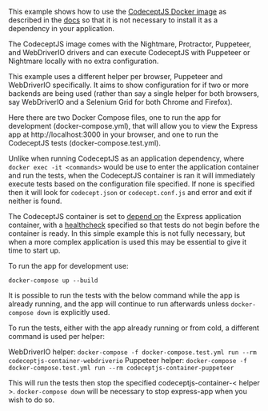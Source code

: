 This example shows how to use the [CodeceptJS Docker image](https://github.com/Codeception/CodeceptJS/blob/master/Dockerfile) as described in the [docs](https://codecept.io/docker/) so that it is not necessary to install it as a dependency in your application.  

The CodeceptJS image comes with the Nightmare, Protractor, Puppeteer, and WebDriverIO drivers and can execute CodeceptJS with Puppeteer or Nightmare locally with no extra configuration. 

This example uses a different helper per browser, Puppeteer and WebDriverIO specifically. It aims to show  configuration for if two or more backends are being used (rather than say a single helper for both browsers, say WebDriverIO and a Selenium Grid for both Chrome and Firefox).

Here there are two Docker Compose files, one to run the app for development (docker-compose.yml), that will allow you to view the Express app at http://localhost:3000 in your browser, and one to run the CodeceptJS tests (docker-compose.test.yml). 

Unlike when running CodeceptJS as an application dependency, where `docker exec -it <commands>` would be use to enter the application container and run the tests, when the CodeceptJS container is ran it will immediately execute tests based on the configuration file specified. If none is specified then it will look for `codecept.json` or `codecept.conf.js` and error and exit if neither is found.

The CodeceptJS container is set to [depend on](https://docs.docker.com/compose/compose-file/compose-file-v2/#depends_on) the Express application container, with a [healthcheck](https://docs.docker.com/compose/compose-file/compose-file-v2/#healthcheck) specified so that tests do not begin before the container is ready. In this simple example this is not fully necessary, but when a more complex application is used this may be essential to give it time to start up.

To run the app for development use:

`docker-compose up --build`

It is possible to run the tests with the below command while the app is already running, and the app will continue to run afterwards unless `docker-compose down` is explicitly used.

To run the tests, either with the app already running or from cold, a different command is used per helper:

WebDriverIO helper: `docker-compose -f docker-compose.test.yml run --rm codeceptjs-container-webdriverio`
Puppeteer helper: `docker-compose -f docker-compose.test.yml run --rm codeceptjs-container-puppeteer`

This will run the tests then stop the specified codeceptjs-container-< helper >. `docker-compose down` will be necessary to stop express-app when you wish to do so. 
